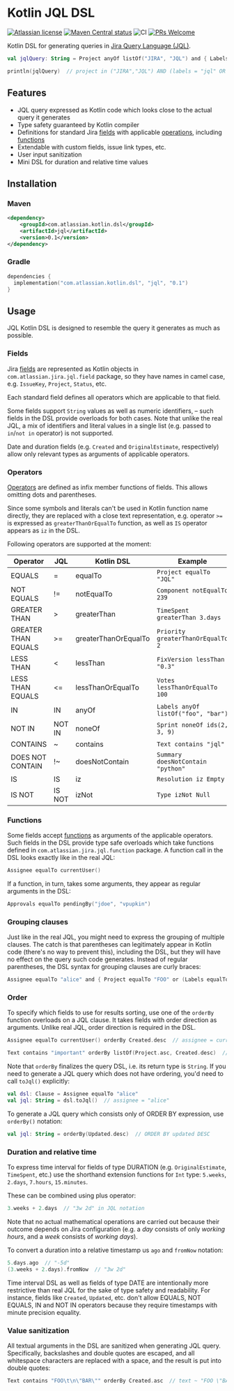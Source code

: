 # Kotlin JQL DSL

[![Atlassian license](https://img.shields.io/badge/license-Apache%202.0-blue.svg?style=flat-square)](LICENSE)
[![Maven Central status](https://img.shields.io/maven-central/v/com.atlassian.kotlin.dsl/jql.svg?style=flat-square)](https://search.maven.org/search?q=g:com.atlassian.kotlin.dsl%20a:jql)
![CI](https://github.com/atlassian-labs/jql-kotlin/workflows/CI/badge.svg?branch=main)
[![PRs Welcome](https://img.shields.io/badge/PRs-welcome-brightgreen.svg?style=flat-square)](CONTRIBUTING.md)

Kotlin DSL for generating queries in [Jira Query Language (JQL)](https://support.atlassian.com/jira-software-cloud/docs/use-advanced-search-with-jira-query-language-jql/).

```kotlin
val jqlQuery: String = Project anyOf listOf("JIRA", "JQL") and { Labels equalTo "jql" or (Component equalTo "JQL") } and (Created greaterThanOrEqualTo 4.weeks.ago) orderBy Assignee.asc

println(jqlQuery)  // project in ("JIRA","JQL") AND (labels = "jql" OR component = "JQL") AND created >= "-4w" ORDER BY assignee ASC
```

## Features

- JQL query expressed as Kotlin code which looks close to the actual query it generates
- Type safety guaranteed by Kotlin compiler
- Definitions for standard Jira [fields](https://support.atlassian.com/jira-software-cloud/docs/advanced-search-reference-jql-fields/)
  with applicable [operations](https://support.atlassian.com/jira-software-cloud/docs/advanced-search-reference-jql-operators/),
  including [functions](https://support.atlassian.com/jira-software-cloud/docs/advanced-search-reference-jql-functions/)
- Extendable with custom fields, issue link types, etc.
- User input sanitization
- Mini DSL for duration and relative time values

## Installation

### Maven

```xml
<dependency>
    <groupId>com.atlassian.kotlin.dsl</groupId>
    <artifactId>jql</artifactId>
    <version>0.1</version>
</dependency>
```

### Gradle

```kotlin
dependencies {
  implementation("com.atlassian.kotlin.dsl", "jql", "0.1")
}
```

## Usage

JQL Kotlin DSL is designed to resemble the query it generates as much as possible.

### Fields

Jira [fields](https://support.atlassian.com/jira-software-cloud/docs/advanced-search-reference-jql-fields/)
are represented as Kotlin objects in `com.atlassian.jira.jql.field` package, so they have names in camel case,
e.g. `IssueKey`, `Project`, `Status`, etc.

Each standard field defines all operators which are applicable to that field.

Some fields support `String` values as well as numeric identifiers, – such fields in the DSL provide overloads for
both cases. Note that unlike the real JQL, a mix of identifiers and literal values in a single list (e.g. passed to
`in`/`not in` operator) is not supported.

Date and duration fields (e.g. `Created` and `OriginalEstimate`, respectively) allow only relevant types as arguments
of applicable operators.

### Operators

[Operators](https://support.atlassian.com/jira-software-cloud/docs/advanced-search-reference-jql-operators/) are defined
as infix member functions of fields. This allows omitting dots and parentheses.

Since some symbols and literals can't be used in Kotlin function name directly, they are replaced with a close
text representation, e.g. operator `>=` is expressed as `greaterThanOrEqualTo` function, as well as `IS` operator
appears as `iz` in the DSL.

Following operators are supported at the moment:

| Operator            | JQL    | Kotlin DSL           | Example                             |
| --------------------|--------|----------------------|-------------------------------------|
| EQUALS              | =      | equalTo              | `Project equalTo "JQL"`             |
| NOT EQUALS          | !=     | notEqualTo           | `Component notEqualTo 239`          |
| GREATER THAN        | >      | greaterThan          | `TimeSpent greaterThan 3.days`      |
| GREATER THAN EQUALS | >=     | greaterThanOrEqualTo | `Priority greaterThanOrEqualTo 2`   |
| LESS THAN           | <      | lessThan             | `FixVersion lessThan "0.3"`         |
| LESS THAN EQUALS    | <=     | lessThanOrEqualTo    | `Votes lessThanOrEqualTo 100`       |
| IN                  | IN     | anyOf                | `Labels anyOf listOf("foo", "bar")` |
| NOT IN              | NOT IN | noneOf               | `Sprint noneOf ids(2, 3, 9)`        |
| CONTAINS            | ~      | contains             | `Text contains "jql"`               |
| DOES NOT CONTAIN    | !~     | doesNotContain       | `Summary doesNotContain "python"`   |
| IS                  | IS     | iz                   | `Resolution iz Empty`               |
| IS NOT              | IS NOT | izNot                | `Type izNot Null`                   |

### Functions

Some fields accept [functions](https://support.atlassian.com/jira-software-cloud/docs/advanced-search-reference-jql-functions/)
as arguments of the applicable operators. Such fields in the DSL provide type safe overloads which take functions
defined in `com.atlassian.jira.jql.function` package. A function call in the DSL looks exactly like in the real JQL:

```kotlin
Assignee equalTo currentUser()
```

If a function, in turn, takes some arguments, they appear as regular arguments in the DSL:

```kotlin
Approvals equalTo pendingBy("jdoe", "vpupkin")
```

### Grouping clauses

Just like in the real JQL, you might need to express the grouping of multiple clauses. The catch is that parentheses
can legitimately appear in Kotlin code (there's no way to prevent this), including the DSL, but they will have no effect
on the query such code generates. Instead of regular parentheses, the DSL syntax for grouping clauses are curly braces:

```kotlin
Assignee equalTo "alice" and { Project equalTo "FOO" or (Labels equalTo "important") }  // assignee = "alice" AND (project = "FOO" OR labels = "important") ORDER BY project DESC
```

### Order

To specify which fields to use for results sorting, use one of the `orderBy` function overloads on a JQL clause.
It takes fields with order direction as arguments. Unlike real JQL, order direction is required in the DSL.

```kotlin
Assignee equalTo currentUser() orderBy Created.desc  // assignee = currentUser() ORDER BY created DESC

Text contains "important" orderBy listOf(Project.asc, Created.desc)  // text ~ "important" ORDER BY project ASC, created DESC
```

Note that `orderBy` finalizes the query DSL, i.e. its return type is `String`. If you need to generate a JQL query
which does not have ordering, you'd need to call `toJql()` explicitly:

```kotlin
val dsl: Clause = Assignee equalTo "alice"
val jql: String = dsl.toJql()  // assignee = "alice"
```

To generate a JQL query which consists only of ORDER BY expression, use `orderBy()` notation:

```kotlin
val jql: String = orderBy(Updated.desc)  // ORDER BY updated DESC
```

### Duration and relative time

To express time interval for fields of type DURATION (e.g. `OriginalEstimate`, `TimeSpent`, etc.) use the shorthand
extension functions for `Int` type: `5.weeks`, `2.days`, `7.hours`, `15.minutes`.

These can be combined using plus operator:

```kotlin
3.weeks + 2.days  // "3w 2d" in JQL notation
```

Note that no actual mathematical operations are carried out because their outcome depends on Jira configuration
(e.g. a _day_ consists of only _working hours_, and a _week_ consists of _working days_).

To convert a duration into a relative timestamp us `ago` and `fromNow` notation:

```kotlin
5.days.ago  // "-5d"
(3.weeks + 2.days).fromNow  // "3w 2d"
```

Time interval DSL as well as fields of type DATE are intentionally more restrictive than real JQL
for the sake of type safety and readability. For instance, fields like `Created`, `Updated`, etc. don't allow
EQUALS, NOT EQUALS, IN and NOT IN operators because they require timestamps with minute precision equality.

### Value sanitization

All textual arguments in the DSL are sanitized when generating JQL query. Specifically, backslashes and double quotes
are escaped, and all whitespace characters are replaced with a space, and the result is put into double quotes:

```kotlin
Text contains "FOO\t\n\"BAR\"" orderBy Created.asc  // text ~ "FOO \"BAR\"" ORDER BY created ASC
```
